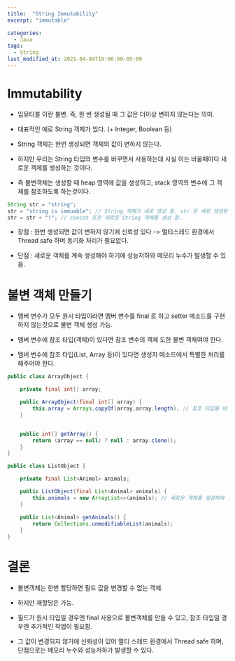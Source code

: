 ```yaml
---
title:  "String Immutability"
excerpt: "immutable"

categories:
  - Java
tags:
  - String
last_modified_at: 2021-04-04T16:06:00-05:00
---
```


# Immutability

- 임뮤타블 이란 불변. 즉, 한 번 생성될 때 그 값은 더이상 변하지 않는다는 의미.

- 대표적인 예로 String 객체가 있다. (+ Integer, Boolean 등)

- String 객체는 한번 생성되면 객체의 값이 변하지 않는다.

- 하지만 우리는 String 타입의 변수를 바꾸면서 사용하는데 사실 이는 바꿀때마다 새로운 객체를 생성하는 것이다.

- 즉 불변객체는 생성할 때 heap 영역에 값을 생성하고, stack 영역의 변수에 그 객체를 참조하도록 하는것이다.


```java
String str = "string";
str = "string is immuable"; // String 객체가 새로 생성 됨. str 은 새로 생성된 객체를 참조함.
str = str + "!"; // concat 또한 새로운 String 객체를 생성 함.
```

- 장점 : 한번 생성되면 값이 변하지 않기에 신뢰성 있다 -> 멀티스레드 환경에서 Thread safe 하며 동기화 처리가 필요없다.

- 단점 : 새로운 객체를 계속 생성해야 하기에 성능저하와 메모리 누수가 발생할 수 있음.

# 불변 객체 만들기

- 멤버 변수가 모두 원시 타입이라면 멤버 변수를 final 로 하고 setter 메소드를 구현하지 않는것으로 불변 객체 생성 가능.

- 멤버 변수에 참조 타입(객체)이 있다면 참조 변수의 객체 도한 불변 객체여야 한다.

- 멤버 변수에 참조 타입(List, Array 등)이 있다면 생성자 메소드에서 특별한 처리를 해주어야 한다.

```java
public class ArrayObject {

    private final int[] array;

    public ArrayObject(final int[] array) {
        this.array = Arrays.copyOf(array,array.length); // 참조 타입을 바로 할당하지 않고 copyOf 메소드로 할당
    }


    public int[] getArray() {
        return (array == null) ? null : array.clone();
    }
}

public class ListObject {

    private final List<Animal> animals;

    public ListObject(final List<Animal> animals) {
        this.animals = new ArrayList<>(animals); // 새로운 객체를 생성하여 할당
    }

    public List<Animal> getAnimals() {
        return Collections.unmodifiableList(animals);
    }
}
```

# 결론

- 불변객체는 한번 할당하면 필드 값을 변경할 수 없는 객체.

- 하지만 재할당은 가능.

- 필드가 원시 타입일 경우엔 final 사용으로 불변객체를 만들 수 있고, 참조 타입일 경우엔 추가적인 작업이 필요함.

- 그 값이 변경되지 않기에 신뢰성이 있어 멀티 스레드 환경에서 Thread safe 하며, 단점으로는 메모리 누수와 성능저하가 발생할 수 있다.